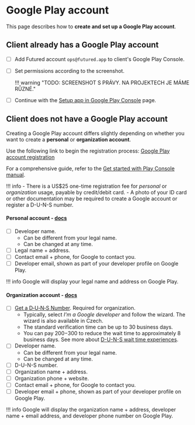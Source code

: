 # Google Play account

This page describes how to **create and set up a Google Play account**.

## Client already has a Google Play account
- [ ] Add Futured account `ops@futured.app` to client's Google Play Console.
- [ ] Set permissions according to the screenshot.

    !!! warning "TODO: SCREENSHOT S PRÁVY. NA PROJEKTECH JE MÁME RŮZNÉ."

- [ ] Continue with the [Setup app in Google Play Console](./10_google_play_app.md) page.

## Client does not have a Google Play account
Creating a Google Play account differs slightly depending on whether you want to create a **personal** or **organization account**.

Use the following link to begin the registration process: [Google Play account registration](https://play.google.com/console/signup)

For a comprehensive guide, refer to the [Get started with Play Console manual](https://support.google.com/googleplay/android-developer/answer/6112435).

!!! info
    - There is a US$25 one-time registration fee for *personal* or *organization* usage, payable by credit/debit card.
    - A photo of your ID card or other documentation may be required to create a Google account or register a D-U-N-S number.

#### Personal account - [docs](https://support.google.com/googleplay/android-developer/answer/13628312)
- [ ] Developer name. 
    - Can be different from your legal name.
    - Can be changed at any time.
- [ ] Legal name + address.
- [ ] Contact email + phone, for Google to contact you.
- [ ] Developer email, shown as part of your developer profile on Google Play.

!!! info
    Google will display your legal name and address on Google Play.

#### Organization account - [docs](https://support.google.com/googleplay/android-developer/answer/13628312)
- [ ] [Get a D‑U‑N‑S Number](https://www.dnb.com/en-us/smb/duns/get-a-duns.html). Required for organization.
    - Typically, select *I'm a Google developer* and follow the wizard. The wizard is also available in Czech.
    - The standard verification time can be up to 30 business days.
    - You can pay $200-$300 to reduce the wait time to approximately 8 business days. See more about [D-U-N-S wait time experiences](https://www.reddit.com/r/smallbusiness/comments/1124z4t/dun_and_bradstreet_number_wait_time/).
- [ ] Developer name.
    - Can be different from your legal name.
    - Can be changed at any time.
- [ ] D-U-N-S number.
- [ ] Organization name + address.
- [ ] Organization phone + website.
- [ ] Contact email + phone, for Google to contact you.
- [ ] Developer email + phone, shown as part of your developer profile on Google Play.

!!! info
    Google will display the organization name + address, developer name + email address, and developer phone number on Google Play.
